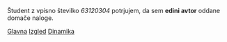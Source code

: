 Študent z vpisno številko _63120304_ potrjujem, da sem __edini avtor__ oddane domače naloge.

[Glavna](https://rawgit.com/zelinka/stroboskop/master/stroboskop.html)
[Izgled](https://rawgit.com/zelinka/stroboskop/izgled/stroboskop.html)
[Dinamika](https://rawgit.com/zelinka/stroboskop/dinamika/stroboskop.html)
